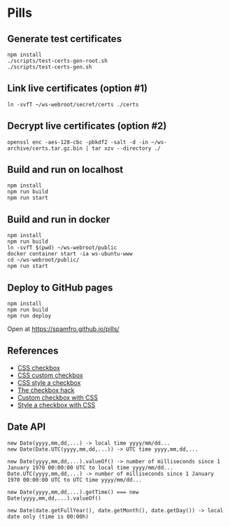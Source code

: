 # Pills

## Generate test certificates
```
npm install
./scripts/test-certs-gen-root.sh
./scripts/test-certs-gen.sh
```
## Link live certificates (option #1)
```
ln -svfT ~/ws-webroot/secret/certs ./certs
```
## Decrypt live certificates (option #2)
```
openssl enc -aes-128-cbc -pbkdf2 -salt -d -in ~/ws-archive/certs.tar.gz.bin | tar xzv --directory ./
```
## Build and run on localhost
```
npm install
npm run build
npm run start
```
## Build and run in docker
```
npm install
npm run build
ln -svfT $(pwd) ~/ws-webroot/public
docker container start -ia ws-ubuntu-www
cd ~/ws-webroot/public/
npm run start
```
## Deploy to GitHub pages
```
npm install
npm run build
npm run deploy
```
Open at https://spamfro.github.io/pills/

## References
- [CSS checkbox](https://www.javatpoint.com/css-checkbox-style)
- [CSS custom checkbox](https://www.w3schools.com/howto/howto_css_custom_checkbox.asp)
- [CSS style a checkbox](https://stackoverflow.com/questions/4148499/how-to-style-a-checkbox-using-css)
- [The checkbox hack](https://css-tricks.com/the-checkbox-hack/)
- [Custom checkbox with CSS](https://www.css3.com/implementing-custom-checkboxes-and-radio-buttons-with-css3/)
- [Style a checkbox with CSS](https://paulund.co.uk/how-to-style-a-checkbox-with-css)

## Date API
```
new Date(yyyy,mm,dd,...) -> local time yyyy/mm/dd...
new Date(Date.UTC(yyyy,mm,dd,...)) -> UTC time yyyy,mm,dd,...

new Date(yyyy,mm,dd,...).valueOf() -> number of milliseconds since 1 January 1970 00:00:00 UTC to local time yyyy/mm/dd...
Date.UTC(yyyy,mm,dd,...) -> number of milliseconds since 1 January 1970 00:00:00 UTC to UTC time yyyy/mm/dd...

new Date(yyyy,mm,dd,...).getTime() === new Date(yyyy,mm,dd,...).valueOf()

new Date(date.getFullYear(), date.getMonth(), date.getDay()) -> local date only (time is 00:00h)
```
